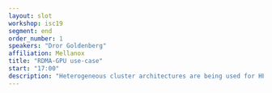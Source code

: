 ```yaml
---
layout: slot
workshop: isc19
segment: end
order_number: 1
speakers: "Dror Goldenberg"
affiliation: Mellanox
title: "RDMA-GPU use-case"
start: "17:00"
description: "Heterogeneous cluster architectures are being used for HPC, data science, scientific and ML/DL/AI and other applications. Such platforms leverage high speed, low latency and smart interconnects to work optimally. RDMA has been a de-facto networking technology along with GPUDirect to accelerates CPU to CPU, CPU to GPU and GPU to GPU communications. When such applications are containerized, it poses challenges on configuring, deploying and orchestrating the system devices. In this session, we will discuss the challenges, how to enable containerized application using GPUDirect and RDMA in a Kubernetes cluster."
---
```

